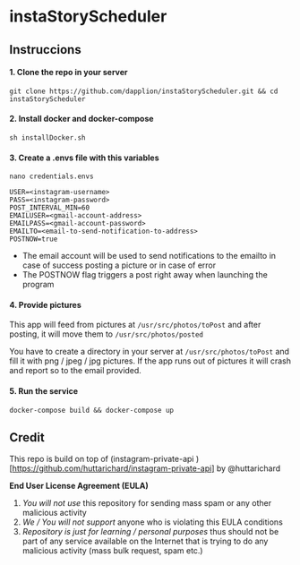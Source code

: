 # instaStoryScheduler

## Instruccions

#### 1. Clone the repo in your server
```
git clone https://github.com/dapplion/instaStoryScheduler.git && cd instaStoryScheduler
```

#### 2. Install docker and docker-compose
```
sh installDocker.sh
```

#### 3. Create a .envs file with this variables
```
nano credentials.envs
```

```
USER=<instagram-username>
PASS=<instagram-password>
POST_INTERVAL_MIN=60
EMAILUSER=<gmail-account-address>
EMAILPASS=<gmail-account-password>
EMAILTO=<email-to-send-notification-to-address>
POSTNOW=true
```
- The email account will be used to send notifications to the emailto in case of success posting a picture or in case of error
- The POSTNOW flag triggers a post right away when launching the program

#### 4. Provide pictures
This app will feed from pictures at ```/usr/src/photos/toPost``` and after posting, it will move them to ```/usr/src/photos/posted``` 

You have to create a directory in your server at ```/usr/src/photos/toPost``` and fill it with png / jpeg / jpg pictures. If the app runs out of pictures it will crash and report so to the email provided.

#### 5. Run the service
``` 
docker-compose build && docker-compose up
```

## Credit

This repo is build on top of (instagram-private-api )[https://github.com/huttarichard/instagram-private-api] by @huttarichard

**End User License Agreement (EULA)**

  1) *You will not use* this repository for sending mass spam or any other malicious activity
  2) *We / You will not support* anyone who is violating this EULA conditions
  3) *Repository is just for learning / personal purposes* thus should not be part of any 
  	service available on the Internet that is trying to do any malicious activity (mass bulk request, spam etc.)
